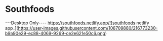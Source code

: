 # Southfoods
---Desktop Only----
https://southfoods.netlify.app/![southfoods netlify app_](https://user-images.githubusercontent.com/108709880/216773230-b9a90e29-ec88-4069-9269-ce2e621e50c6.png)
